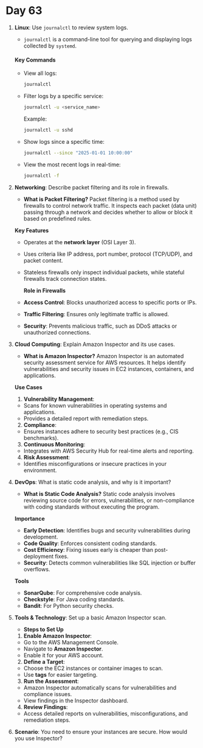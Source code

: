 # Day 63

1. **Linux**: Use `journalctl` to review system logs.
   - `journalctl` is a command-line tool for querying and displaying logs collected by `systemd`.

   #### **Key Commands**
   - View all logs:
     ```bash
     journalctl
     ```
   - Filter logs by a specific service:
     ```bash
     journalctl -u <service_name>
     ```
     Example:  
     ```bash
     journalctl -u sshd
     ```
   - Show logs since a specific time:
     ```bash
     journalctl --since "2025-01-01 10:00:00"
     ```
   - View the most recent logs in real-time:
     ```bash
     journalctl -f
     ```


2. **Networking**: Describe packet filtering and its role in firewalls.
   * **What is Packet Filtering?**
Packet filtering is a method used by firewalls to control network traffic. It inspects each packet (data unit) passing through a network and decides whether to allow or block it based on predefined rules.

    **Key Features**
   - Operates at the **network layer** (OSI Layer 3).
   - Uses criteria like IP address, port number, protocol (TCP/UDP), and packet content.
   - Stateless firewalls only inspect individual packets, while stateful firewalls track connection states.
   
     **Role in Firewalls**
   - **Access Control**: Blocks unauthorized access to specific ports or IPs.
   - **Traffic Filtering**: Ensures only legitimate traffic is allowed.
   - **Security**: Prevents malicious traffic, such as DDoS attacks or unauthorized connections.


3. **Cloud Computing**: Explain Amazon Inspector and its use cases.
   * **What is Amazon Inspector?**
Amazon Inspector is an automated security assessment service for AWS resources. It helps identify vulnerabilities and security issues in EC2 instances, containers, and applications.

   **Use Cases**
    1. **Vulnerability Management**:
    - Scans for known vulnerabilities in operating systems and applications.
    - Provides a detailed report with remediation steps.
    
    2. **Compliance**:
    - Ensures instances adhere to security best practices (e.g., CIS benchmarks).
    
    3. **Continuous Monitoring**:
    - Integrates with AWS Security Hub for real-time alerts and reporting.
    
    4. **Risk Assessment**:
    - Identifies misconfigurations or insecure practices in your environment.


4. **DevOps**: What is static code analysis, and why is it important?
   * **What is Static Code Analysis?**
Static code analysis involves reviewing source code for errors, vulnerabilities, or non-compliance with coding standards without executing the program.

   **Importance**
   - **Early Detection**: Identifies bugs and security vulnerabilities during development.
   - **Code Quality**: Enforces consistent coding standards.
   - **Cost Efficiency**: Fixing issues early is cheaper than post-deployment fixes.
   - **Security**: Detects common vulnerabilities like SQL injection or buffer overflows.

   **Tools**
   - **SonarQube**: For comprehensive code analysis.
   - **Checkstyle**: For Java coding standards.
   - **Bandit**: For Python security checks.


5. **Tools & Technology**: Set up a basic Amazon Inspector scan.
   * **Steps to Set Up**
    1. **Enable Amazon Inspector**:
    - Go to the AWS Management Console.
    - Navigate to **Amazon Inspector**.
    - Enable it for your AWS account.
    
    2. **Define a Target**:
    - Choose the EC2 instances or container images to scan.
    - Use **tags** for easier targeting.
    
    3. **Run the Assessment**:
    - Amazon Inspector automatically scans for vulnerabilities and compliance issues.
    - View findings in the Inspector dashboard.
    
    4. **Review Findings**:
    - Access detailed reports on vulnerabilities, misconfigurations, and remediation steps.


6. **Scenario**: You need to ensure your instances are secure. How would you use Inspector?


